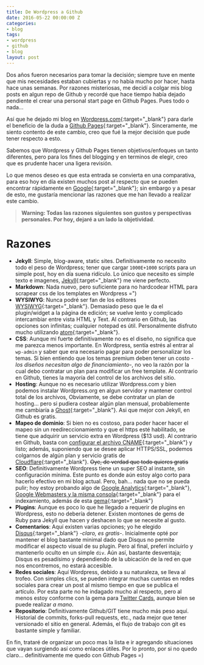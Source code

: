 ```yaml
---
title: De Wordpress a Github
date: 2016-05-22 00:00:00 Z
categories:
- blog
tags:
- wordpress
- github
- blog
layout: post
---
```


Dos años fueron necesarios para tomar la decisión; siempre tuve en mente que mis necesidades estaban cubiertas y no había mucho por hacer, hasta hace unas semanas. Por razones misteriosas, me decidí a colgar mis blog posts en algun repo de Github y recordé que hace tiempo había dejado pendiente el crear una personal start page en Github Pages. Pues todo o nada...

Así que he dejado mi blog en [Wordpress.com](https://wordpress.com/){:target="_blank"} para darle el beneficio de la duda a [Github Pages](https://pages.github.com/){:target="_blank"}. Sinceramente, me siento contento de este cambio, creo que fué la mejor decisión que pude tener respecto a esto.

Sabemos que Wordpress y Github Pages tienen objetivos/enfoques un tanto diferentes, pero para los fines del blogging y en terminos de elegir, creo que es prudente hacer una ligera revisión. 

Lo que menos deseo es que esta entrada se convierta en una comparativa, para eso hoy en día existen muchos post al respecto que se pueden encontrar rápidamente en [Google](https://www.google.com.mx/#q=wordpress+vs+github+pages){:target="_blank"}; sin embargo y a pesar de esto, me gustaría mencionar las razones que me han llevado a realizar este cambio.

> **Warning: Todas las razones siguientes son gustos y perspectivas personales. Por hoy, dejaré a un lado la objetividad**.

# Razones

  - **Jekyll**: Simple, blog-aware, static sites. Definitivamente no necesito todo el peso de Wordpress; tener que cargar `1000E+1000` scripts para un simple post, hoy en día suena ridículo. Lo único que necesito es simple texto e imagenes, [Jekyll](https://jekyllrb.com){:target="_blank"} me viene perfecto.
  - **Markdown**: Nada nuevo, pero suficiente para no hardcodear HTML para scrapear css de los templates en Wordpress =")
  - **WYSIWYG**: Nunca podré ser fan de los editores [WYSIWYG](https://en.wikipedia.org/wiki/WYSIWYG){:target="_blank"}. Demasiado peso que le da el plugin/widget a la página de edición; se vuelve lento y complicado intercambiar entre vista HTML y Text. Al contrario en Github, las opciones son infinitas; cualquier notepad es útil. Personalmente disfruto mucho utilizando [atom](http://atom.io){:target="_blank"}.
  - **CSS**: Aunque mi fuerte definitivamente no es el diseño, no significa que me parezca menos importante. En Wordpress, sentía estrés al entrar al `wp-admin` y saber que era necesario pagar para poder personalizar los temas. Si bien entiendo que los temas premium deben tener un costo *-los diseños necesitan algo de financiamiento-*, no veo la razón por la cual debo contratar un plan para modificar un free template. Al contrario en Github, tienes la mayoría del control de los archivos del sitio.
  - **Hosting**: Aunque no es necesario utilizar Wordpress.com y bien podemos instalar Wordpress.org en algun servidor y mantener control total de los archivos, Obviamente, se debe contratar un plan de hosting... pero si pudiera costear algún plan mensual, probablemente me cambiaría a [Ghost](https://ghost.org/){:target="_blank"}. Asi que mejor con Jekyll, en Github es gratis.
  - **Mapeo de dominio**: Si bien no es costoso, para poder hacer hacer el mapeo sin un reedireccionamiento y que el https esté habilitado, se tiene que adquirir un servicio extra en Wordpress ($13 usd). Al contrario en Github, basta con [configurar el archivo CNAME](https://help.github.com/articles/using-a-custom-domain-with-github-pages/){:target="_blank"} y listo; además, suponiendo que se desee aplicar HTTPS/SSL, podemos colgarnos de algún plan y servicio gratis de [Cloudflare](https://www.cloudflare.com/){:target="_blank"}. <del>Oye, de verdad que todo quieres gratis</del>
  - **SEO**: Definitivamente Wordpress tiene un super SEO al instante, sin configuración mínima. Este punto es donde aún estoy algo corto para hacerlo efectivo en mi blog actual. Pero, bah... nada que no se pueda pulir; hoy estoy probando algo de [Google Analytics](https://analytics.google.com){:target="_blank"}, [Google Webmasters y la misma consola](https://www.google.com/webmasters){:target="_blank"} para el indexamiento, además de esta [gema](https://github.com/jekyll/jekyll-seo-tag){:target="_blank"}
  - **Plugins**: Aunque es poco lo que he llegado a requerir de plugins en Wordpress, esto no debería detener. Existen montones de gems de Ruby para Jekyll que hacen y deshacen lo que se necesite al gusto.
  - **Comentarios**: Aquí existen varias opciones; yo he elegido [Disqus](https://disqus.com){:target="_blank"} *-claro, es gratis-*. Inicialmente opté por mantener el blog bastante minimal dado que Disqus no permite modificar el aspecto visual de su plugin. Pero al final, preferí incluirlo y mantenerlo oculto en un simple `div`. Aún así, bastante desventaja; Disqus es pesadísimo y dependiendo de la ubicación de la red en que nos encontremos, no estará accesible.
  - **Redes sociales**: Aquí Wordpress, debido a su naturaleza, se lleva al trofeo. Con simples clics, se pueden integrar muchas cuentas en redes sociales para crear un post al mismo tiempo en que se publica el artículo. Por esta parte no he indagado mucho al respecto, pero al menos estoy conforme con la gema para [Twitter Cards](https://dev.twitter.com/cards/overview), aunque bien se puede realizar *a mano*.
  - **Repositorio**: Definitivamente Github/GIT tiene mucho más peso aquí. Historial de commits, forks-pull requests, etc., nada mejor que tener versionado el sitio en general. Además, el flujo de trabajo con git es bastante simple y familiar.

En fin, trataré de organizar un poco mas la lista e ir agregando situaciones que vayan surgiendo así como enlaces útiles. Por lo pronto, por si no quedo claro... definitivamente me quedo con Github Pages =)
